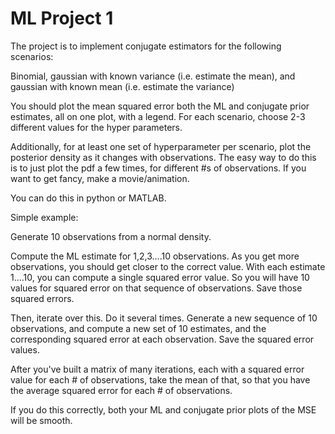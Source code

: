 # ML Project 1


The project is to implement conjugate estimators for the following scenarios:

Binomial, gaussian with known variance (i.e. estimate the mean), and gaussian with known mean (i.e. estimate the variance)

You should plot the mean squared error both the ML and conjugate prior estimates, all on one plot, with a legend. For each scenario, choose 2-3 different values for the hyper parameters. 

Additionally, for at least one set of hyperparameter per scenario, plot the posterior density as it changes with observations. The easy way to do this is to just plot the pdf a few times, for different #s of observations. If you want to get fancy, make a movie/animation.

You can do this in python or MATLAB. 


Simple example:

Generate 10 observations from a normal density.

Compute the ML estimate for 1,2,3....10 observations. As you get more observations, you should get closer to the correct value. With each estimate 1....10, you can compute a single squared error value. So you will have 10 values for squared error on that sequence of observations. Save those squared errors.

Then, iterate over this. Do it several times. Generate a new sequence of 10 observations, and compute a new set of 10 estimates, and the corresponding squared error at each observation. Save the squared error values.

After you've built a matrix of many iterations, each with a squared error value for each # of observations, take the mean of that, so that you have the average squared error for each # of observations.

If you do this correctly, both your ML and conjugate prior plots of the MSE will be smooth.
